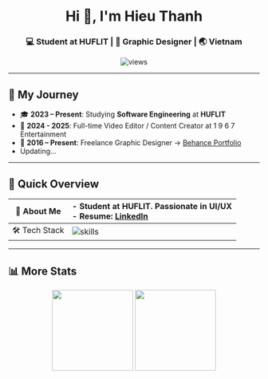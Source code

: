 <h1 align="center">Hi 👋, I'm Hieu Thanh</h1>
<h3 align="center">💻 Student at HUFLIT | 🎨 Graphic Designer | 🌏 Vietnam</h3>

<p align="center">
  <img src="https://komarev.com/ghpvc/?username=hieuthanh1209&label=Profile%20views&color=0e75b6&style=flat" alt="views"/>
</p>

---

## 🚀 My Journey  

- 🎓 **2023 – Present**: Studying **Software Engineering** at **HUFLIT**
- 📸 **2024 - 2025**: Full-time Video Editor / Content Creator at 1 9 6 7 Entertainment
- 🎨 **2016 – Present**: Freelance Graphic Designer → [Behance Portfolio](https://www.behance.net/thanhhieu0051)
-  Updating...

---

## 📌 Quick Overview  
| 🎯 About Me | - Student at HUFLIT. Passionate in UI/UX <br> - Resume: [LinkedIn](https://www.linkedin.com/in/thanhhieu5100/) |
|-------------|:--------------|
| 🛠 Tech Stack | ![skills](https://skillicons.dev/icons?i=html,css,js,cs,dotnet,nodejs,mysql,mongodb,firebase,git,docker,figma,ps,ai) |
---

## 📊 More Stats  

<p align="center">
  <img src="https://github-readme-stats.vercel.app/api/top-langs?username=hieuthanh1209&layout=compact&theme=light&hide_border=true" height="162"/>
  <img src="https://github-readme-stats.vercel.app/api?username=hieuthanh1209&show_icons=true&theme=light&hide_border=true" height="162"/>
</p>
